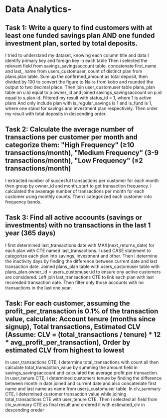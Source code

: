 # Data Analytics-
## Task 1: Write a query to find customers with at least one funded savings plan AND one funded investment plan, sorted by total deposits.
I tried to understand my dataset, knowing each column title and data
I identify primary key and foreign key in each table
Then i selected the relevant field from savings_savingsaccount table, concatenate first_name and last_ name from users_customuser, count of distinct plan from plans.plan table.
Sum up the confirmed_amount as total deposit, then divided by 100 to convert the figure to Naira from kobo and rounded the output to two decimal place.
Then join user_customuser table plans_plan table on u.id equal to p.owner_id and joined savings_savingsaccount on p.id equal to s.plan.id.
Filtered my result with status_id = 1, where 1 is active plans
And only include plan with is_regular_savings is 1 and is_fund is 1, where one stand for savings and investment plan respectively.
Then order my result with total deposits in descending order.

## Task 2: Calculate the average number of transactions per customer per month and categorize them: "High Frequency" (≥10 transactions/month), "Medium Frequency" (3-9 transactions/month), "Low Frequency" (≤2 transactions/month)
I extracted number of succesful transactions per customer for each month then group by owner_id and month_start to get transaction frequency.
I calculated the avaerage number of transactions per month for each customer using monthly counts.
Then i categorized each customer into frequency bands.

## Task 3: Find all active accounts (savings or investments) with no transactions in the last 1 year (365 days)
I first determined last_transactions date with MAX(next_returns_date) for each plan with CTE named last_transactions.
I used CASE statement to categorize each plan into savings, investment and other.
Then i determine the inactivity days by finding the difference between current date and last transaction date.
Joined plans_plan table with users_customuser table with plans_plan.owner_id = users_customuser.id to ensure ony active customers are considered.
Left join last_transactions CTE to link each plan with last recoreded transaction date.
Then filter only those accounts with no transactions in the last one year.

## Task: For each customer, assuming the profit_per_transaction is 0.1% of the transaction value, calculate: Account tenure (months since signup), Total transactions, Estimated CLV (Assume: CLV = (total_transactions / tenure) * 12 * avg_profit_per_transaction), Order by estimated CLV from highest to lowest
In user_transactions CTE, I determine total_transactions with count all then calculate total_transaction_value by summing the amount field in savings_savingsaccount and calculated the average profit per transaction.
In user_tenure CTE, i determined customers tenure by finding the difference between month in date.joined and current date and also concatenate first name and last name as name from users_customuser table.
In clv_summary CTE, I determined customer transaction value while joining total_transactions CTE with user_tenure CTE.
Then i selected all field from clv_summary CTE as final result and ordered it with estimated_clv in descending oreder
